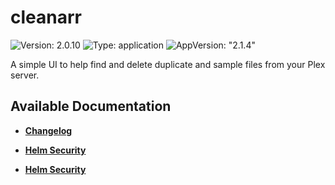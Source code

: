 # cleanarr

![Version: 2.0.10](https://img.shields.io/badge/Version-2.0.10-informational?style=flat-square) ![Type: application](https://img.shields.io/badge/Type-application-informational?style=flat-square) ![AppVersion: "2.1.4"](https://img.shields.io/badge/AppVersion-"2.1.4"-informational?style=flat-square)

A simple UI to help find and delete duplicate and sample files from your Plex server.

## Available Documentation

- [**Changelog**](CHANGELOG)

- [**Helm Security**](container-security)

- [**Helm Security**](helm-security)

